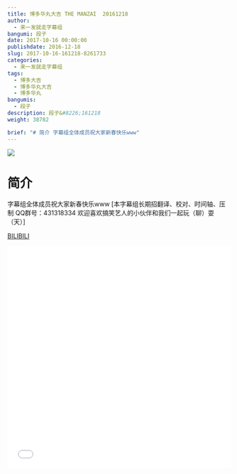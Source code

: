 ```yaml
---
title: 博多华丸大吉 THE MANZAI  20161218
author: 
  - 来一发就走字幕组
bangumi: 段子
date: 2017-10-16 00:00:00
publishdate: 2016-12-18
slug: 2017-10-16-161218-8261733
categories: 
  - 来一发就走字幕组
tags: 
  - 博多大吉
  - 博多华丸大吉
  - 博多华丸
bangumis: 
  - 段子
description: 段子&#8226;161218
weight: 38782

brief: "# 简介 字幕组全体成员祝大家新春快乐www"
---
```


![](https://i.imgur.com/dePrnco.jpg)

# 简介  
字幕组全体成员祝大家新春快乐www [本字幕组长期招翻译、校对、时间轴、压制   QQ群号：431318334 欢迎喜欢搞笑艺人的小伙伴和我们一起玩（聊）耍 （天）]

  [BILIBILI](https://www.bilibili.com/video/av8261733/)


<div class="vcontainer">  <iframe class='video' src="//www.bilibili.com/blackboard/player.html?aid=8261733" width="100%" height="500" frameborder="0" allowfullscreen="allowfullscreen"></iframe></div>
